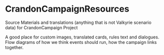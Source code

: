 # CrandonCampaignResources
Source Materials and translations (anything that is not Valkyrie scenario data) for CrandonCampaign Project


A good place for custom images, translated cards, rules text and dialogues. Flow diagrams of how we think events should run, how the campaign links together.

